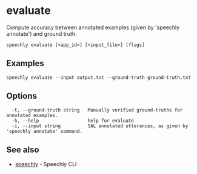 # evaluate

Compute accuracy between annotated examples (given by 'speechly annotate') and ground truth.

```
speechly evaluate [<app_id>] [<input_file>] [flags]
```

## Examples

```
speechly evaluate --input output.txt --ground-truth ground-truth.txt
```

## Options

```
  -t, --ground-truth string   Manually verified ground-truths for annotated examples.
  -h, --help                  help for evaluate
  -i, --input string          SAL annotated utterances, as given by 'speechly annotate' command.
```

## See also

* [speechly](README.md)	 - Speechly CLI

